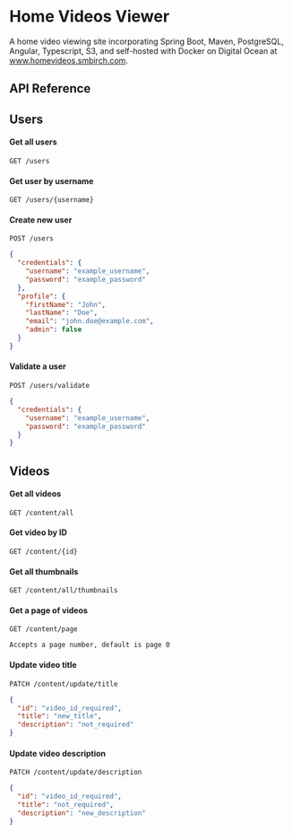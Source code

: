 # Home Videos Viewer

A home video viewing site incorporating Spring Boot, Maven, PostgreSQL, Angular, Typescript, S3, and self-hosted with Docker on
Digital Ocean at www.homevideos.smbirch.com.



## API Reference

## Users

#### Get all users

```http request
GET /users
```

#### Get user by username

```http request
GET /users/{username}
```

#### Create new user

```http request
POST /users
```

```json
{
  "credentials": {
    "username": "example_username",
    "password": "example_password"
  },
  "profile": {
    "firstName": "John",
    "lastName": "Doe",
    "email": "john.doe@example.com",
    "admin": false
  }
}
```

#### Validate a user

```http request
POST /users/validate
```

```json 
{
  "credentials": {
    "username": "example_username",
    "password": "example_password"
  }
}
```

## Videos

#### Get all videos

```http request
GET /content/all
```

#### Get video by ID

```http request
GET /content/{id}
```

#### Get all thumbnails

```http request
GET /content/all/thumbnails
```

#### Get a page of videos

```http request
GET /content/page
```

```
Accepts a page number, default is page 0
``` 

#### Update video title

```http request
PATCH /content/update/title
```

```json 
{
  "id": "video_id_required",
  "title": "new_title",
  "description": "not_required"
}
```

#### Update video description

```http request
PATCH /content/update/description
```

```json 
{
  "id": "video_id_required",
  "title": "not_required",
  "description": "new_description"
}
```
